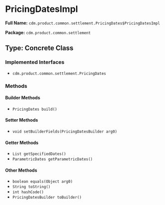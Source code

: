 # PricingDatesImpl

**Full Name:** `cdm.product.common.settlement.PricingDates$PricingDatesImpl`

**Package:** `cdm.product.common.settlement`

## Type: Concrete Class

### Implemented Interfaces

- `cdm.product.common.settlement.PricingDates`

### Methods

#### Builder Methods

- `PricingDates build()`

#### Setter Methods

- `void setBuilderFields(PricingDatesBuilder arg0)`

#### Getter Methods

- `List getSpecifiedDates()`
- `ParametricDates getParametricDates()`

#### Other Methods

- `boolean equals(Object arg0)`
- `String toString()`
- `int hashCode()`
- `PricingDatesBuilder toBuilder()`

